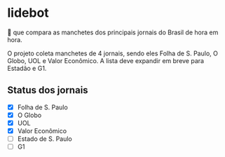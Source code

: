 # lidebot

:robot: que compara as manchetes dos principais jornais do Brasil de hora em hora.

O projeto coleta manchetes de 4 jornais, sendo eles Folha de S. Paulo, O Globo, UOL e Valor Econômico. A lista deve expandir em breve para Estadão e G1.

## Status dos jornais

- [x] Folha de S. Paulo
- [x] O Globo
- [x] UOL
- [x] Valor Econômico
- [ ] Estado de S. Paulo
- [ ] G1
